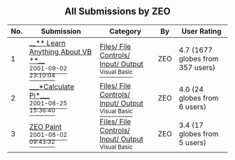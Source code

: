﻿<div align="center">

## All Submissions by ZEO

</div>

No.  | Submission | Category | By   | User Rating
---- | ---------- | -------- | ---- | -----------
1 | [\_\_\*\*  Learn Anything About VB  \*\*\_\_<br /><sup>2001-09-02 23:10:04</sup>](https://github.com/Planet-Source-Code/zeo-learn-anything-about-vb__1-26899) | [Files/ File Controls/ Input/ Output<br /><sup>Visual Basic</sup>](../ByCategory/files-file-controls-input-output__1-3.md) | ZEO | 4.7 (1677 globes from 357 users)
2 | [\_\_\_\*Calculate Pi\*\_\_\_<br /><sup>2001-08-25 15:36:40</sup>](https://github.com/Planet-Source-Code/zeo-calculate-pi__1-26645) | [Files/ File Controls/ Input/ Output<br /><sup>Visual Basic</sup>](../ByCategory/files-file-controls-input-output__1-3.md) | ZEO | 4.0 (24 globes from 6 users)
3 | [ZEO Paint<br /><sup>2001-08-02 09:43:32</sup>](https://github.com/Planet-Source-Code/zeo-zeo-paint__1-25778) | [Files/ File Controls/ Input/ Output<br /><sup>Visual Basic</sup>](../ByCategory/files-file-controls-input-output__1-3.md) | ZEO | 3.4 (17 globes from 5 users)
